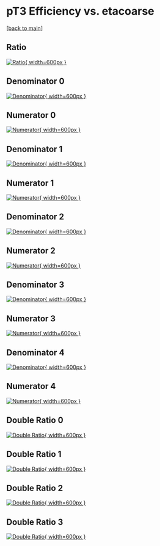 # pT3 Efficiency vs. etacoarse

[[back to main](./)]



## Ratio

[![Ratio](../mtv/var/pT3_xtr_13_1_eff_etacoarse.png){ width=600px }](../mtv/var/pT3_xtr_13_1_eff_etacoarse.pdf)

## Denominator 0

[![Denominator](../mtv/den/pT3_xtr_13_1_eff_etacoarse_den0.png){ width=600px }](../mtv/den/pT3_xtr_13_1_eff_etacoarse_den0.pdf)

## Numerator 0

[![Numerator](../mtv/num/pT3_xtr_13_1_eff_etacoarse_num0.png){ width=600px }](../mtv/num/pT3_xtr_13_1_eff_etacoarse_num0.pdf)

## Denominator 1

[![Denominator](../mtv/den/pT3_xtr_13_1_eff_etacoarse_den1.png){ width=600px }](../mtv/den/pT3_xtr_13_1_eff_etacoarse_den1.pdf)

## Numerator 1

[![Numerator](../mtv/num/pT3_xtr_13_1_eff_etacoarse_num1.png){ width=600px }](../mtv/num/pT3_xtr_13_1_eff_etacoarse_num1.pdf)

## Denominator 2

[![Denominator](../mtv/den/pT3_xtr_13_1_eff_etacoarse_den2.png){ width=600px }](../mtv/den/pT3_xtr_13_1_eff_etacoarse_den2.pdf)

## Numerator 2

[![Numerator](../mtv/num/pT3_xtr_13_1_eff_etacoarse_num2.png){ width=600px }](../mtv/num/pT3_xtr_13_1_eff_etacoarse_num2.pdf)

## Denominator 3

[![Denominator](../mtv/den/pT3_xtr_13_1_eff_etacoarse_den3.png){ width=600px }](../mtv/den/pT3_xtr_13_1_eff_etacoarse_den3.pdf)

## Numerator 3

[![Numerator](../mtv/num/pT3_xtr_13_1_eff_etacoarse_num3.png){ width=600px }](../mtv/num/pT3_xtr_13_1_eff_etacoarse_num3.pdf)

## Denominator 4

[![Denominator](../mtv/den/pT3_xtr_13_1_eff_etacoarse_den4.png){ width=600px }](../mtv/den/pT3_xtr_13_1_eff_etacoarse_den4.pdf)

## Numerator 4

[![Numerator](../mtv/num/pT3_xtr_13_1_eff_etacoarse_num4.png){ width=600px }](../mtv/num/pT3_xtr_13_1_eff_etacoarse_num4.pdf)

## Double Ratio 0

[![Double Ratio](../mtv/ratio/pT3_xtr_13_1_eff_etacoarse_ratio0.png){ width=600px }](../mtv/ratio/pT3_xtr_13_1_eff_etacoarse_ratio0.pdf)

## Double Ratio 1

[![Double Ratio](../mtv/ratio/pT3_xtr_13_1_eff_etacoarse_ratio1.png){ width=600px }](../mtv/ratio/pT3_xtr_13_1_eff_etacoarse_ratio1.pdf)

## Double Ratio 2

[![Double Ratio](../mtv/ratio/pT3_xtr_13_1_eff_etacoarse_ratio2.png){ width=600px }](../mtv/ratio/pT3_xtr_13_1_eff_etacoarse_ratio2.pdf)

## Double Ratio 3

[![Double Ratio](../mtv/ratio/pT3_xtr_13_1_eff_etacoarse_ratio3.png){ width=600px }](../mtv/ratio/pT3_xtr_13_1_eff_etacoarse_ratio3.pdf)

